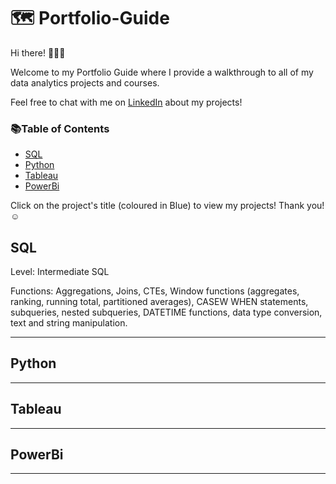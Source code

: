 # 🗺 Portfolio-Guide
Hi there! 🙋🏻‍♀️

Welcome to my Portfolio Guide where I provide a walkthrough to all of my data analytics projects and courses.

Feel free to chat with me on [LinkedIn](https://www.linkedin.com/in/alumassy/) about my projects!

### 📚Table of Contents
- [SQL](https://github.com/alumassy/Portfolio-Guide/edit/main/README.md#sql)
- [Python](https://github.com/alumassy/Portfolio-Guide/edit/main/README.md#python)
- [Tableau](https://github.com/alumassy/Portfolio-Guide/edit/main/README.md#tableau)
- [PowerBi](https://github.com/alumassy/Portfolio-Guide/edit/main/README.md#powerbi)

Click on the project's title (coloured in Blue) to view my projects! Thank you! ☺️

## SQL
Level: Intermediate SQL

Functions: Aggregations, Joins, CTEs, Window functions (aggregates, ranking, running total, partitioned averages), CASEW WHEN statements, subqueries, nested subqueries, DATETIME functions, data type conversion, text and string manipulation.

---

## Python
---

## Tableau
---

## PowerBi
---
